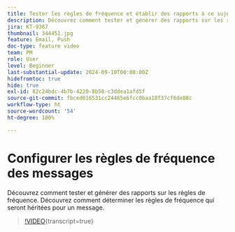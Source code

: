 ```yaml
---
title: Tester les règles de fréquence et établir des rapports à ce sujet
description: Découvrez comment tester et générer des rapports sur les règles de fréquence. Découvrez comment déterminer les règles de fréquence qui seront héritées pour un message.
jira: KT-9367
thumbnail: 344451.jpg
feature: Email, Push
doc-type: feature video
team: PM
role: User
level: Beginner
last-substantial-update: 2024-09-10T00:00:00Z
hidefromtoc: true
hide: true
exl-id: 82c24bdc-4b7b-4220-8b58-c3ddea1afd5f
source-git-commit: fbced616531cc24465e6fcc0baa18f37cf6de88c
workflow-type: ht
source-wordcount: '54'
ht-degree: 100%

---
```


# Configurer les règles de fréquence des messages

Découvrez comment tester et générer des rapports sur les règles de fréquence. Découvrez comment déterminer les règles de fréquence qui seront héritées pour un message.

>[!VIDEO](https://video.tv.adobe.com/v/3411122?quality=12&learn=on&captions=fre_fr){transcript=true}

